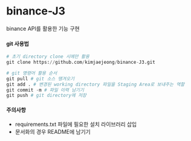 # binance-J3
binance API를 활용한 기능 구현





#### git 사용법

```python
# 초기 directory clone 시에만 활용
git clone https://github.com/kimjaejeong/binance-J3.git

# git 명령어 활용 순서
git pull # git 소스 땡겨오기
git add . # 변경된 working directory 파일을 Staging Area로 보내주는 역할
git commit -m # 파일 이력 남기기
git push # git directory에 저장
```





#### 주의사항

- requirements.txt 파일에 필요한 설치 라이브러리 삽입
- 문서화의 경우 README에 남기기